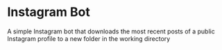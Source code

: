 # Instagram Bot
A simple Instagram bot that downloads the most recent posts of a public Instagram profile to a new folder in the working directory
